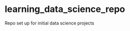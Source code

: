 learning_data_science_repo
==========================

Repo set up for initial data science projects
